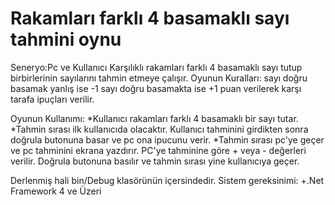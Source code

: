 ﻿# Rakamları farklı 4 basamaklı sayı tahmini oynu


Seneryo:Pc ve Kullanıcı Karşılıklı rakamları farklı 4 basamaklı sayı tutup birbirlerinin sayılarını tahmin etmeye çalışır.
Oyunun Kuralları: sayı doğru basamak yanlış ise -1 sayı doğru basamakta ise +1 puan verilerek karşı tarafa ipuçları verilir.


Oyunun Kullanımı:
*Kullanıcı rakamları farklı 4 basamaklı bir sayı tutar.
*Tahmin sırası ilk kullanıcıda olacaktır. Kullanıcı tahminini girdikten sonra doğrula butonuna basar ve pc ona ipucunu verir.
*Tahmin sırası pc'ye geçer ve pc tahminini ekrana yazdırır. PC'ye tahminine göre + veya - değerleri verilir. Doğrula butonuna basılır ve tahmin sırası yine kullanıcıya geçer.


Derlenmiş hali bin/Debug klasörünün içersindedir.
Sistem gereksinimi:
+.Net Framework 4 ve Üzeri